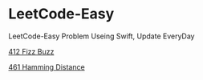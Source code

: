 # LeetCode-Easy
LeetCode-Easy Problem Useing Swift, Update EveryDay

[412 Fizz Buzz](https://github.com/Rsenjoyer/LeetCode-Easy/blob/master/Fizz%20Buzz.swift)

[461 Hamming Distance ](https://github.com/Rsenjoyer/LeetCode-Easy/blob/master/Hamming%20Distance.swift)
